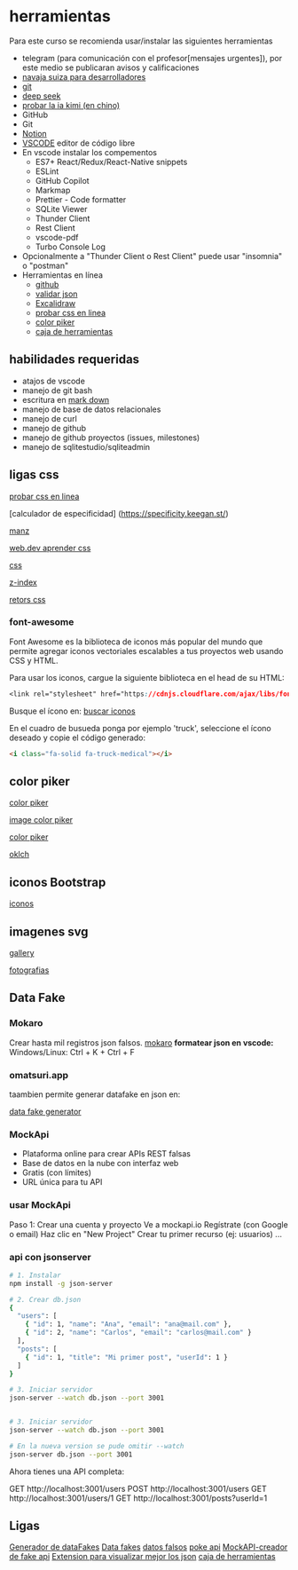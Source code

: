 # herramientas

Para este curso se recomienda usar/instalar las siguientes herramientas

* telegram (para comunicación con el profesor[mensajes urgentes]), por este medio se publicaran avisos y calificaciones
* [navaja suiza para desarrolladores](https://devtoys.app/)
* [git](https://git-scm.com/)
* [deep seek](https://www.deepseek.com)
* [probar la ia kimi (en chino)](https://kimi.moonshot.cn/)
* GitHub
* Git
* [Notion](https://www.notion.com/es)
* [VSCODE](https://code.visualstudio.com/) editor de código libre
* En vscode instalar los compementos
    * ES7+ React/Redux/React-Native snippets
    * ESLint
    * GitHub Copilot
    * Markmap
    * Prettier - Code formatter
    * SQLite Viewer
    * Thunder Client
    * Rest Client
    * vscode-pdf
    * Turbo Console Log
* Opcionalmente a "Thunder Client o Rest Client" puede usar "insomnia" o "postman"
* Herramientas en línea
    * [github](https://github.com/)
    * [validar json](https://jsonlint.com/)
    * [Excalidraw](https://excalidraw.com/)
    * [probar css en linea](https://codi.link/%7C%7C)
    * [color piker](https://www.w3schools.com/colors/colors_picker.asp)
    * [caja de herramientas](https://omatsuri.app/)

## habilidades requeridas

* atajos de vscode
* manejo de git bash
* escritura en [mark down](https://markdown.es/sintaxis-markdown/)
* manejo de base de datos relacionales
* manejo de curl
* manejo de github
* manejo de github proyectos (issues, milestones)
* manejo de sqlitestudio/sqliteadmin

## ligas css

[probar css en linea](https://codi.link/%7C%7C)

[calculador de especificidad] (https://specificity.keegan.st/)

[manz](https://lenguajecss.com/)

[web.dev aprender css](https://web.dev/learn/css?hl=es)

[css](https://developer.mozilla.org/es/docs/Web/CSS)

[z-index](https://web.dev/learn/css/z-index?hl=es)

[retors css](https://www.frontendmentor.io/)

### font-awesome

Font Awesome es la biblioteca de iconos más popular del mundo que permite agregar iconos vectoriales escalables a tus proyectos web usando CSS y HTML.

Para usar los iconos, cargue la siguiente biblioteca en el head de su HTML:

```css
<link rel="stylesheet" href="https://cdnjs.cloudflare.com/ajax/libs/font-awesome/4.7.0/css/font-awesome.min.css">

```
Busque el ícono en: [buscar iconos](https://fontawesome.com/icons)

En el cuadro de busueda ponga por ejemplo 'truck', seleccione el ícono deseado y copie el código generado:

```html
<i class="fa-solid fa-truck-medical"></i>
```

## color piker

[color piker](https://www.w3schools.com/colors/colors_picker.asp)

[image color piker](https://imagecolorpicker.com/)

[color piker](https://rgbcolorpicker.com/)

[oklch](https://oklch.com/#70,0.1,89,100)

## iconos Bootstrap

[iconos](https://icons.getbootstrap.com/?q=clos)

## imagenes svg

[gallery](https://pixels.market/)

[fotografias](https://unsplash.com/documentation)

## Data Fake

### Mokaro
Crear hasta mil  registros json falsos.
[mokaro](https://www.mockaroo.com/)
**formatear json en vscode:** Windows/Linux: Ctrl + K + Ctrl + F

### omatsuri.app

taambien permite generar datafake en json en:

[data fake generator](https://omatsuri.app/fake-data-generator)

### MockApi

* Plataforma online para crear APIs REST falsas
* Base de datos en la nube con interfaz web
* Gratis (con límites)
* URL única para tu API

### usar MockApi

Paso 1: Crear una cuenta y proyecto
Ve a mockapi.io
Regístrate (con Google o email)
Haz clic en "New Project"
Crear tu primer recurso (ej: usuarios)
...

### api con jsonserver

```sh
# 1. Instalar
npm install -g json-server

# 2. Crear db.json
{
  "users": [
    { "id": 1, "name": "Ana", "email": "ana@mail.com" },
    { "id": 2, "name": "Carlos", "email": "carlos@mail.com" }
  ],
  "posts": [
    { "id": 1, "title": "Mi primer post", "userId": 1 }
  ]
}

# 3. Iniciar servidor
json-server --watch db.json --port 3001


# 3. Iniciar servidor
json-server --watch db.json --port 3001

# En la nueva version se pude omitir --watch
json-server db.json --port 3001
```
Ahora tienes una API completa:

GET http://localhost:3001/users
POST http://localhost:3001/users
GET http://localhost:3001/users/1
GET http://localhost:3001/posts?userId=1

## Ligas

[Generador de dataFakes](https://www.mockaroo.com/)
[Data fakes](https://jsonplaceholder.typicode.com/)
[datos falsos](https://gorest.co.in/)
[poke api](https://pokeapi.co/)
[MockAPI-creador de fake api](https://mockapi.io/)
[Extension para visualizar mejor los json](https://chromewebstore.google.com/detail/json-viewer/gbmdgpbipfallnflgajpaliibnhdgobh?pli=1)
[caja de herramientas](https://omatsuri.app/)
